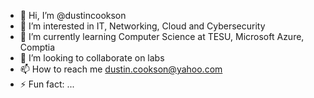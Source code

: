 - 👋 Hi, I’m @dustincookson
- 👀 I’m interested in IT, Networking, Cloud and Cybersecurity
- 🌱 I’m currently learning Computer Science at TESU, Microsoft Azure, Comptia
- 💞️ I’m looking to collaborate on labs
- 📫 How to reach me dustin.cookson@yahoo.com
- ⚡ Fun fact: ...

<!---
dustincookson/dustincookson is a ✨ special ✨ repository because its `README.md` (this file) appears on your GitHub profile.
You can click the Preview link to take a look at your changes.
--->
